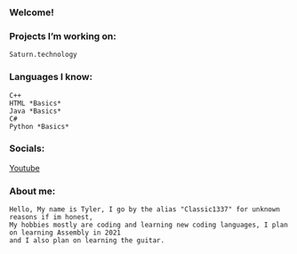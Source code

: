 ### Welcome!

### Projects I’m working on:
	Saturn.technology

### Languages I know:
	C++
	HTML *Basics*
	Java *Basics*
	C#
	Python *Basics*
	
### Socials:
<a href = "https://www.youtube.com/channel/UCIfT4nxWaqUlU7IiYj5NYDA"> Youtube </a>
	
### About me:
	Hello, My name is Tyler, I go by the alias "Classic1337" for unknown reasons if im honest,
	My hobbies mostly are coding and learning new coding languages, I plan on learning Assembly in 2021
	and I also plan on learning the guitar.
